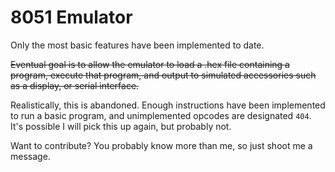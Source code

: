 # 8051 Emulator

Only the most basic features have been implemented to date.

~~Eventual goal is to allow the emulator to load a .hex file containing a program, execute that program, and output to simulated accessories such as a display, or serial interface.~~

Realistically, this is abandoned. Enough instructions have been implemented to run a basic program, and unimplemented opcodes are designated `404`. It's possible I will pick this up again, but probably not.

Want to contribute? You probably know more than me, so just shoot me a message.
